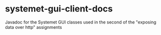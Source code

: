 # systemet-gui-client-docs
Javadoc for the Systemet GUI classes used in the second of the "exposing data over http" assignments

